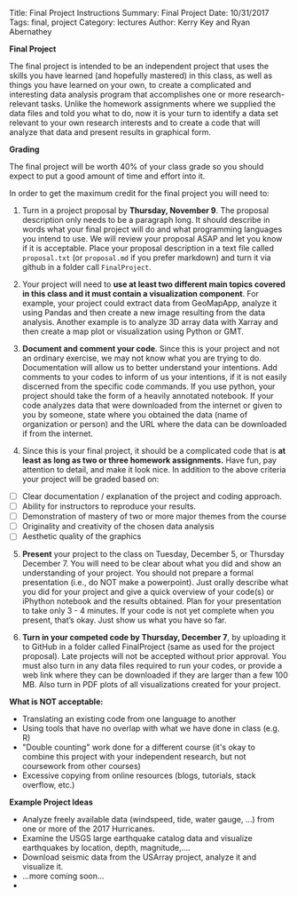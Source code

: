 Title: Final Project Instructions
Summary:  Final Project
Date: 10/31/2017
Tags: final, project
Category: lectures
Author: Kerry Key and Ryan Abernathey



**Final Project**


The final project is intended to be an independent project that uses the skills you have learned (and hopefully mastered) in this class, as well as things you have learned on your own, to create a complicated and interesting data analysis program that accomplishes one or more research-relevant tasks. Unlike the homework assignments where we supplied the data files and told you what to do, now it is your turn to identify a  data set relevant to your own research interests and to create a code that will analyze that data and present  results in graphical form.

**Grading**

The final project will be worth 40% of your class grade so you should expect to put a good amount of time and effort into it.  

 In order to get the maximum credit for the final project you will need to:

1. Turn in a project proposal by **Thursday, November 9**. The proposal description only needs to be a paragraph long. It should describe in words what your final project will do and what programming languages you intend to use. We will review your proposal ASAP and let you know if it is acceptable.  Place your proposal description in a text file called `proposal.txt` (or `proposal.md` if you prefer markdown) and turn it via github in a folder call `FinalProject`.

2. Your project will need to **use at least two different main topics covered in this class and it must contain a visualization component**. For example, your project could extract data from GeoMapApp, analyze it using Pandas and then create a new image resulting from the data analysis. Another example is to analyze 3D array data with Xarray and then create a map plot or visualization using Python or GMT.

3. **Document and comment your code**.   Since this is your project and not an ordinary exercise, we may not know what you are trying to do. Documentation will allow us to better understand your intentions. Add comments to your codes to inform of us your intentions, if it is not easily discerned from the specific code commands.  If you use python, your project should take the form of a heavily annotated notebook. If your code analyzes data that were downloaded from the internet or given to you by someone, state where you obtained the data (name of organization or person) and the URL where the data can be downloaded if from the internet.  

4. Since this is your final project, it should be a complicated code that is **at least as long as two or three homework assignments.** Have fun, pay attention to detail, and make it look nice. In addition to the above criteria your project will be graded based on:

  * [ ] Clear documentation / explanation of the project and coding approach.
  * [ ] Ability for instructors to reproduce your results.
  * [ ] Demonstration of mastery of two or more major themes from the course
  * [ ] Originality and creativity of the chosen data analysis
  * [ ] Aesthetic quality of the graphics

5. **Present** your project to the class on Tuesday, December 5, or Thursday December 7. You will need to be clear about what you did and show an understanding of your project. You should not prepare a formal presentation (i.e., do NOT make a powerpoint). Just orally describe what you did for your project and give a quick overview of your code(s) or iPhython notebook and the results obtained. Plan for your presentation to take only 3 - 4 minutes. If your code is not yet complete when you present, that’s okay. Just show us what you have so far.

6. **Turn in your competed code by Thursday, December 7**, by uploading it to GitHub in a folder called FinalProject (same as used for the project proposal). Late projects will not be accepted without prior approval. You must also turn in any data files required to run your codes, or provide a web link where they can be downloaded if they are larger than a few 100 MB. Also turn in PDF plots of all visualizations created for your project.

**What is NOT acceptable:**

* Translating an existing code from one language to another
* Using tools that have no overlap with what we have done in class (e.g. R)
* "Double counting" work done for a different course (it's okay to combine this project with your independent research, but not coursework from other courses)
* Excessive copying from online resources (blogs, tutorials, stack overflow, etc.)

**Example Project Ideas**

 * Analyze freely available data (windspeed, tide, water gauge, ...) from one or more of the 2017 Hurricanes.
 * Examine the USGS large earthquake catalog data and visualize earthquakes by location, depth, magnitude,....
 * Download seismic data from the USArray project, analyze it and visualize it.
 * ...more coming soon...
 *
